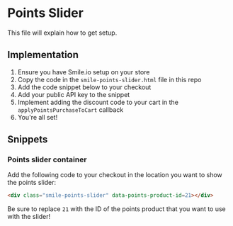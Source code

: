 # Points Slider

This file will explain how to get setup.

## Implementation

1. Ensure you have Smile.io setup on your store
1. Copy the code in the `smile-points-slider.html` file in this repo
1. Add the code snippet below to your checkout
1. Add your public API key to the snippet
1. Implement adding the discount code to your cart in the `applyPointsPurchaseToCart` callback
1. You're all set!

## Snippets

### Points slider container

Add the following code to your checkout in the location you want to show the points slider:
```html
<div class="smile-points-slider" data-points-product-id=21></div>
```

Be sure to replace `21` with the ID of the points product that you want to use with the slider!
